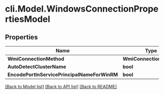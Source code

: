 # cli.Model.WindowsConnectionPropertiesModel

## Properties

Name | Type | Description | Notes
------------ | ------------- | ------------- | -------------
**WmiConnectionMethod** | **WmiConnectionMethod** |  | [optional] 
**AutoDetectClusterName** | **bool** |  | [optional] 
**EncodePortInServicePrincipalNameForWinRM** | **bool** |  | [optional] 

[[Back to Model list]](../README.md#documentation-for-models) [[Back to API list]](../README.md#documentation-for-api-endpoints) [[Back to README]](../README.md)


